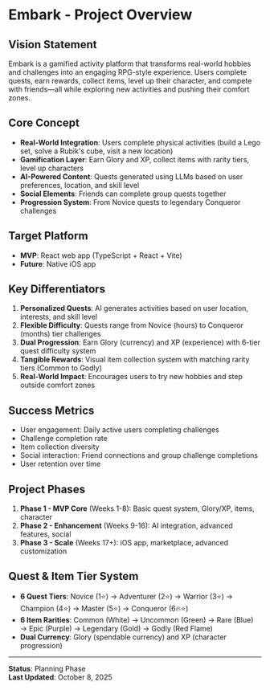 # Embark - Project Overview

## Vision Statement

Embark is a gamified activity platform that transforms real-world hobbies and challenges into an engaging RPG-style experience. Users complete quests, earn rewards, collect items, level up their character, and compete with friends—all while exploring new activities and pushing their comfort zones.

## Core Concept

- **Real-World Integration**: Users complete physical activities (build a Lego set, solve a Rubik's cube, visit a new location)
- **Gamification Layer**: Earn Glory and XP, collect items with rarity tiers, level up characters
- **AI-Powered Content**: Quests generated using LLMs based on user preferences, location, and skill level
- **Social Elements**: Friends can complete group quests together
- **Progression System**: From Novice quests to legendary Conqueror challenges

## Target Platform

- **MVP**: React web app (TypeScript + React + Vite)
- **Future**: Native iOS app

## Key Differentiators

1. **Personalized Quests**: AI generates activities based on user location, interests, and skill level
2. **Flexible Difficulty**: Quests range from Novice (hours) to Conqueror (months) tier challenges
3. **Dual Progression**: Earn Glory (currency) and XP (experience) with 6-tier quest difficulty system
4. **Tangible Rewards**: Visual item collection system with matching rarity tiers (Common to Godly)
5. **Real-World Impact**: Encourages users to try new hobbies and step outside comfort zones

## Success Metrics

- User engagement: Daily active users completing challenges
- Challenge completion rate
- Item collection diversity
- Social interaction: Friend connections and group challenge completions
- User retention over time

## Project Phases

1. **Phase 1 - MVP Core** (Weeks 1-8): Basic quest system, Glory/XP, items, character
2. **Phase 2 - Enhancement** (Weeks 9-16): AI integration, advanced features, social
3. **Phase 3 - Scale** (Weeks 17+): iOS app, marketplace, advanced customization

## Quest & Item Tier System

- **6 Quest Tiers**: Novice (1⭐) → Adventurer (2⭐) → Warrior (3⭐) → Champion (4⭐) → Master (5⭐) → Conqueror (6🔥⭐)
- **6 Item Rarities**: Common (White) → Uncommon (Green) → Rare (Blue) → Epic (Purple) → Legendary (Gold) → Godly (Red Flame)
- **Dual Currency**: Glory (spendable currency) and XP (character progression)

---

**Status**: Planning Phase  
**Last Updated**: October 8, 2025

